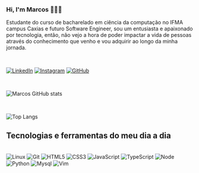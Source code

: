 ### Hi, I'm Marcos 🙋🏻‍♂️

Estudante do curso de bacharelado em ciência da computação no IFMA campus Caxias e futuro Software Engineer, sou um entusiasta e apaixonado por tecnologia, então, não vejo a hora de poder impactar a vida de pessoas através do conhecimento que venho e vou adquirir ao longo da minha jornada.

<br/>

[![LinkedIn](https://img.shields.io/badge/LinkedIn-0077B5?style=for-the-badge&logo=linkedin&logoColor=white)](https://www.linkedin.com/in/marcos-leite-17aa8414b/)
[![Instagram](https://img.shields.io/badge/Instagram-E4405F?style=for-the-badge&logo=instagram&logoColor=white)](https://www.instagram.com/leite69_/)
[![GitHub](https://img.shields.io/badge/GitHub-100000?style=for-the-badge&logo=github&logoColor=white)](https://github.com/ViniciusMilk)

<br/>

![Marcos GitHub stats](https://github-readme-stats.vercel.app/api?username=ViniciusMilk&show_icons=true&theme=radical)

<br/>

![Top Langs](https://github-readme-stats.vercel.app/api/top-langs/?username=ViniciusMilk&layout=compact)

## Tecnologias e ferramentas do meu dia a dia

<div style="display: inline_block"><br/>
    <img align="center" alt="Linux" src="https://img.shields.io/badge/Linux-FCC624?style=for-the-badge&logo=linux&logoColor=black"/>
    <img align="center" alt="Git" src="https://img.shields.io/badge/GIT-E44C30?style=for-the-badge&logo=git&logoColor=white"/>
    <img align="center" alt="HTML5" src="https://img.shields.io/badge/HTML5-E34F26?style=for-the-badge&logo=html5&logoColor=white"/>
    <img align="center" alt="CSS3" src="https://img.shields.io/badge/CSS3-1572B6?style=for-the-badge&logo=css3&logoColor=white"/>
    <img align="center" alt="JavaScript" src="https://img.shields.io/badge/JavaScript-F7DF1E?style=for-the-badge&logo=javascript&logoColor=black"/>
    <img align="center" alt="TypeScript" src="https://img.shields.io/badge/TypeScript-007ACC?style=for-the-badge&logo=typescript&logoColor=white"/>
    <img align="center" alt="Node" src="https://img.shields.io/badge/Node.js-43853D?style=for-the-badge&logo=node.js&logoColor=white"/>
    <img align="center" alt="Python" src="https://img.shields.io/badge/Python-14354C?style=for-the-badge&logo=python&logoColor=white"/>
    <img align="center" alt="Mysql" src="https://img.shields.io/badge/MySQL-00000F?style=for-the-badge&logo=mysql&logoColor=white"/>
    <img align="center" alt="Vim" src="https://img.shields.io/badge/VIM-%2311AB00.svg?&style=for-the-badge&logo=vim&logoColor=white"/>
</div>
